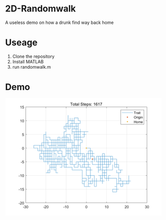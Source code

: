 # 2D-Randomwalk
A useless demo on how a drunk find way back home
# Useage
1. Clone the repository
2. Install MATLAB
3. run randomwalk.m
# Demo
![Demo of a trial](https://github.com/Mizera-Mondo/2D-Randomwalk/blob/main/etc/demo.png)
